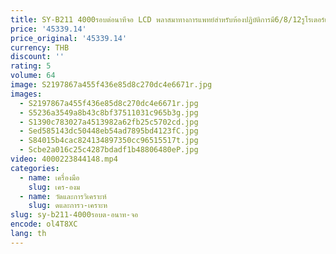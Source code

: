 ```yaml
---
title: SY-B211 4000รอบต่อนาทีจอ LCD พลาสมาทางการแพทย์สำหรับห้องปฏิบัติการมี6/8/12รูโรเตอร์แบบสวิง15มล.
price: '45339.14'
price_original: '45339.14'
currency: THB
discount: ''
rating: 5
volume: 64
image: S2197867a455f436e85d8c270dc4e6671r.jpg
images:
  - S2197867a455f436e85d8c270dc4e6671r.jpg
  - S5236a3549a8b43c8bf37511031c965b3g.jpg
  - S1390c783027a4513982a62fb25c5702cd.jpg
  - Sed585143dc50448eb54ad7895bd4123fC.jpg
  - S84015b4cac824134897350cc96515517t.jpg
  - Scbe2a016c25c4287bdadf1b48806480eP.jpg
video: 4000223844148.mp4
categories:
  - name: เครื่องมือ
    slug: เคร-องม
  - name: วัดและการวิเคราะห์
    slug: ดและการว-เคราะห
slug: sy-b211-4000รอบต-อนาท-จอ
encode: ol4T8XC
lang: th
---
```

  
